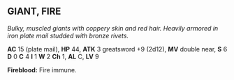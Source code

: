 ## GIANT, FIRE

_Bulky, muscled giants with coppery skin and red hair. Heavily armored in iron plate mail studded with bronze rivets._

**AC** 15 (plate mail), **HP** 44, **ATK** 3 greatsword +9 (2d12), **MV** double near, **S** 6 **D** 0 **C** 4 **I** 1 **W** 2 **Ch** 1, **AL** C, **LV** 9

**Fireblood:** Fire immune.

